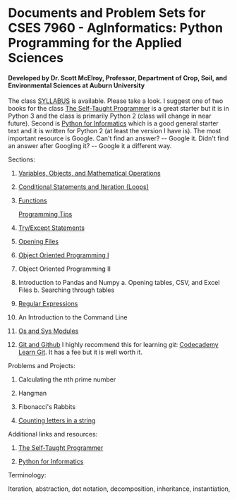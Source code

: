 # Documents and Problem Sets for CSES 7960 - AgInformatics: Python Programming for the Applied Sciences

#### Developed by Dr. Scott McElroy, Professor, Department of Crop, Soil, and Environmental Sciences at Auburn University

The class [SYLLABUS](https://github.com/mcelrjo/AgInformatics/blob/master/AginformaticsClassSyllabus2018.docx) is available.  Please take a look.  I suggest one of two books for the class [The Self-Taught Programmer](https://www.amazon.com/Self-Taught-Programmer-Definitive-Programming-Professionally-ebook/dp/B01M01YDQA/ref=sr_1_1?ie=UTF8&qid=1525742659&sr=8-1&keywords=the+self+taught+programmer) is a great starter but it is in Python 3 and the class is primarily Python 2 (class will change in near future).  Second is [Python for Informatics](https://www.amazon.com/Python-Informatics-Exploring-Information-ebook/dp/B00K0O8HFQ/ref=sr_1_3?s=digital-text&ie=UTF8&qid=1525742737&sr=1-3&keywords=python+for+informatics) which is a good general starter text and it is written for Python 2 (at least the version I have is). The most important resource is Google.  Can't find an answer? -- Google it.  Didn't find an answer after Googling it? -- Google it a different way.

Sections:

1.  [Variables, Objects, and Mathematical Operations](https://github.com/mcelrjo/AgInformatics/blob/master/variables.md)

2.  [Conditional Statements and Iteration (Loops)](https://github.com/mcelrjo/AgInformatics/blob/master/conditionalIteration.md)

3.  [Functions](https://github.com/mcelrjo/AgInformatics/blob/master/functions.md)

	[Programming Tips](https://github.com/mcelrjo/AgInformatics/blob/master/lectureTopics/sidenotes.md)

4. [Try/Except Statements](https://github.com/mcelrjo/AgInformatics/blob/master/lectureTopics/tryExcept.md)

5.  [Opening Files](https://github.com/mcelrjo/AgInformatics/blob/master/lectureTopics/openFiles.md)

6.  [Object Oriented Programming I](https://github.com/mcelrjo/AgInformatics/blob/master/lectureTopics/oopI.md)

7.  Object Oriented Programming II

8.  Introduction to Pandas and Numpy
	a.  Opening tables, CSV, and Excel Files 
	b.  Searching through tables

9.  [Regular Expressions](https://github.com/mcelrjo/AgInformatics/blob/master/lectureTopics/regularExpressions.md)

10.  An Introduction to the Command Line

11.  [Os and Sys Modules](https://github.com/mcelrjo/AgInformatics/blob/master/lectureTopics/osSys.md)

12.  [Git and Github](https://github.com/mcelrjo/AgInformatics/blob/master/lectureTopics/gitNotes.md)
	I highly recommend this for learning _git_:  [Codecademy Learn Git](https://www.codecademy.com/learn/learn-git).  It has a fee but it is well worth it.



Problems and Projects:

1.  Calculating the nth prime number

2.  Hangman

3.  Fibonacci's Rabbits

4.  [Counting letters in a string](https://github.com/mcelrjo/AgInformatics/blob/master/practiceAssignments/countingLetters.txt)


Additional links and resources:

1.  [The Self-Taught Programmer](https://www.amazon.com/Self-Taught-Programmer-Definitive-Programming-Professionally-ebook/dp/B01M01YDQA/ref=sr_1_1?ie=UTF8&qid=1525742659&sr=8-1&keywords=the+self+taught+programmer)

2.  [Python for Informatics](https://www.amazon.com/Python-Informatics-Exploring-Information-ebook/dp/B00K0O8HFQ/ref=sr_1_3?s=digital-text&ie=UTF8&qid=1525742737&sr=1-3&keywords=python+for+informatics)




Terminology:

Iteration, abstraction, dot notation, decomposition, inheritance, instantiation, 
